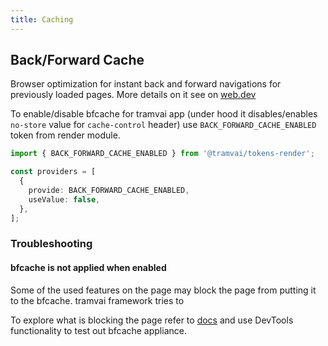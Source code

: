 ```yaml
---
title: Caching
---
```


## Back/Forward Cache

Browser optimization for instant back and forward navigations for previously loaded pages. More details on it see on [web.dev](https://web.dev/bfcache/)

To enable/disable bfcache for tramvai app (under hood it disables/enables `no-store` value for `cache-control` header) use `BACK_FORWARD_CACHE_ENABLED` token from render module.

```ts
import { BACK_FORWARD_CACHE_ENABLED } from '@tramvai/tokens-render';

const providers = [
  {
    provide: BACK_FORWARD_CACHE_ENABLED,
    useValue: false,
  },
];
```

### Troubleshooting

#### bfcache is not applied when enabled

Some of the used features on the page may block the page from putting it to the bfcache. tramvai framework tries to

To explore what is blocking the page refer to [docs](https://web.dev/bfcache/?utm_source=devtools#optimize-your-pages-for-bfcache) and use DevTools functionality to test out bfcache appliance.
